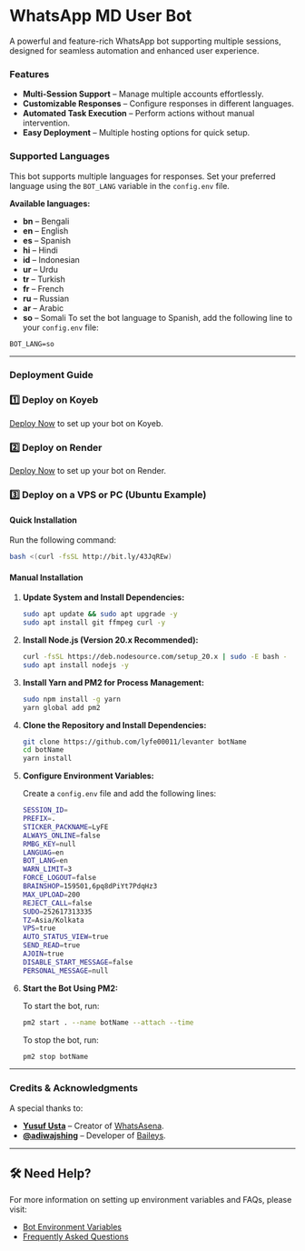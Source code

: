 # WhatsApp MD User Bot

A powerful and feature-rich WhatsApp bot supporting multiple sessions, designed for seamless automation and enhanced user experience.

### Features

- **Multi-Session Support** – Manage multiple accounts effortlessly.
- **Customizable Responses** – Configure responses in different languages.
- **Automated Task Execution** – Perform actions without manual intervention.
- **Easy Deployment** – Multiple hosting options for quick setup.

### Supported Languages

This bot supports multiple languages for responses. Set your preferred language using the `BOT_LANG` variable in the `config.env` file.

**Available languages:**

- **bn** – Bengali  
- **en** – English  
- **es** – Spanish  
- **hi** – Hindi  
- **id** – Indonesian  
- **ur** – Urdu  
- **tr** – Turkish  
- **fr** – French  
- **ru** – Russian  
- **ar** – Arabic
- **so** – Somali
To set the bot language to Spanish, add the following line to your `config.env` file:

```env
BOT_LANG=so
```
---

### Deployment Guide

### 1️⃣ Deploy on Koyeb

[Deploy Now](https://levanter-delta.vercel.app/) to set up your bot on Koyeb.

### 2️⃣ Deploy on Render

[Deploy Now](https://levanter-delta.vercel.app/) to set up your bot on Render.

### 3️⃣ Deploy on a VPS or PC (Ubuntu Example)

#### **Quick Installation**

Run the following command:

```sh
bash <(curl -fsSL http://bit.ly/43JqREw)
```

#### **Manual Installation**

1. **Update System and Install Dependencies:**

   ```sh
   sudo apt update && sudo apt upgrade -y
   sudo apt install git ffmpeg curl -y
   ```

2. **Install Node.js (Version 20.x Recommended):**

   ```sh
   curl -fsSL https://deb.nodesource.com/setup_20.x | sudo -E bash -
   sudo apt install nodejs -y
   ```

3. **Install Yarn and PM2 for Process Management:**

   ```sh
   sudo npm install -g yarn
   yarn global add pm2
   ```

4. **Clone the Repository and Install Dependencies:**

   ```sh
   git clone https://github.com/lyfe00011/levanter botName
   cd botName
   yarn install
   ```

5. **Configure Environment Variables:**

   Create a `config.env` file and add the following lines:

   ```sh
   SESSION_ID=
   PREFIX=.
   STICKER_PACKNAME=LyFE
   ALWAYS_ONLINE=false
   RMBG_KEY=null
   LANGUAG=en
   BOT_LANG=en
   WARN_LIMIT=3
   FORCE_LOGOUT=false
   BRAINSHOP=159501,6pq8dPiYt7PdqHz3
   MAX_UPLOAD=200
   REJECT_CALL=false
   SUDO=252617313335
   TZ=Asia/Kolkata
   VPS=true
   AUTO_STATUS_VIEW=true
   SEND_READ=true
   AJOIN=true
   DISABLE_START_MESSAGE=false
   PERSONAL_MESSAGE=null
   ```

6. **Start the Bot Using PM2:**

   To start the bot, run:

   ```sh
   pm2 start . --name botName --attach --time
   ```

   To stop the bot, run:

   ```sh
   pm2 stop botName
   ```
---

### Credits & Acknowledgments

A special thanks to:

- **[Yusuf Usta](https://github.com/Quiec)** – Creator of [WhatsAsena](https://github.com/yusufusta/WhatsAsena).  
- **[@adiwajshing](https://github.com/adiwajshing)** – Developer of [Baileys](https://github.com/adiwajshing/Baileys).

---

## 🛠 Need Help?

For more information on setting up environment variables and FAQs, please visit:

- [Bot Environment Variables](https://levanter-delta.vercel.app/)  
- [Frequently Asked Questions](https://levanter-delta.vercel.app/)
